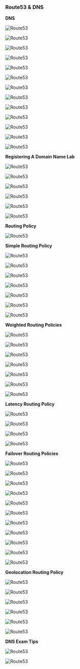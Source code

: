 ### Route53 & DNS

**DNS**

![Route53](../images/Route53/Route53-1.png)

![Route53](../images/Route53/Route53-2.png)

![Route53](../images/Route53/Route53-3.png)

![Route53](../images/Route53/Route53-4.png)

![Route53](../images/Route53/Route53-5.png)

![Route53](../images/Route53/Route53-6.png)

![Route53](../images/Route53/Route53-7.png)

![Route53](../images/Route53/Route53-8.png)

![Route53](../images/Route53/Route53-9.png)

![Route53](../images/Route53/Route53-10.png)

![Route53](../images/Route53/Route53-11.png)

![Route53](../images/Route53/Route53-12.png)

![Route53](../images/Route53/Route53-13.png)

**Registering A Domain Name Lab**

![Route53](../images/Route53/Route53-14.png)

![Route53](../images/Route53/Route53-15.png)

![Route53](../images/Route53/Route53-16.png)

![Route53](../images/Route53/Route53-17.png)

![Route53](../images/Route53/Route53-18.png)

![Route53](../images/Route53/Route53-19.png)

**Routing Policy**

![Route53](../images/Route53/Route53-20.png)

**Simple Routing Policy**

![Route53](../images/Route53/Route53-21.png)

![Route53](../images/Route53/Route53-22.png)

![Route53](../images/Route53/Route53-23.png)

![Route53](../images/Route53/Route53-24.png)

![Route53](../images/Route53/Route53-25.png)

![Route53](../images/Route53/Route53-26.png)

![Route53](../images/Route53/Route53-27.png)

**Weighted Routing Policies**

![Route53](../images/Route53/Route53-28.png)

![Route53](../images/Route53/Route53-29.png)

![Route53](../images/Route53/Route53-30.png)

![Route53](../images/Route53/Route53-31.png)

![Route53](../images/Route53/Route53-32.png)

![Route53](../images/Route53/Route53-33.png)

![Route53](../images/Route53/Route53-34.png)

**Latency Routing Policy**

![Route53](../images/Route53/Route53-35.png)

![Route53](../images/Route53/Route53-36.png)

![Route53](../images/Route53/Route53-37.png)

![Route53](../images/Route53/Route53-38.png)

**Failover Routing Policies**

![Route53](../images/Route53/Route53-39.png)

![Route53](../images/Route53/Route53-40.png)

![Route53](../images/Route53/Route53-41.png)

![Route53](../images/Route53/Route53-42.png)

![Route53](../images/Route53/Route53-43.png)

![Route53](../images/Route53/Route53-44.png)

![Route53](../images/Route53/Route53-45.png)

![Route53](../images/Route53/Route53-46.png)

![Route53](../images/Route53/Route53-47.png)

![Route53](../images/Route53/Route53-48.png)

![Route53](../images/Route53/Route53-49.png)

**Geolocation Routing Policy**

![Route53](../images/Route53/Route53-50.png)

![Route53](../images/Route53/Route53-51.png)

![Route53](../images/Route53/Route53-52.png)

![Route53](../images/Route53/Route53-53.png)

![Route53](../images/Route53/Route53-54.png)

![Route53](../images/Route53/Route53-55.png)

**DNS Exam Tips**

![Route53](../images/Route53/Route53-56.png)

![Route53](../images/Route53/Route53-57.png)
